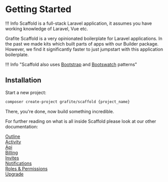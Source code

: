# Getting Started

!!! Info
    Scaffold is a full-stack Laravel application, it assumes you have working knowledge of Laravel, Vue etc.

Grafite Scaffold is a very opinionated boilerplate for Laravel applications. In the past we made kits which built parts of apps with our Builder package. However, we find it significantly faster to just jumpstart with this application boilerplate.

!!! Info "Scaffold also uses [Bootstrap](https://getbootstrap.com) and [Bootswatch](https://bootswatch.com) patterns"

## Installation

Start a new project:

```bash
composer create-project grafite/scaffold {project_name}
```

There, you're done, now build something incredible.

For further reading on what is all inside Scaffold please look at our other documentation:

[Outline](/scaffold/outline) <br>
[Activity](/scaffold/activity) <br>
[Api](/scaffold/api) <br>
[Billing](/scaffold/billing) <br>
[Invites](/scaffold/invites) <br>
[Notifications](/scaffold/notifications) <br>
[Roles & Permissions](/scaffold/roles_permissions) <br>
[Upgrade](/scaffold/upgrade) <br>
